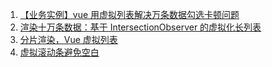 1. [【业务实例】vue 用虚拟列表解决万条数据勾选卡顿问题](https://segmentfault.com/a/1190000041842685)
2. [渲染十万条数据：基于 IntersectionObserver 的虚拟化长列表](https://segmentfault.com/a/1190000022956784?utm_source=sf-similar-article)
3. [分片渲染，Vue 虚拟列表](https://segmentfault.com/a/1190000040718725?utm_source=sf-similar-article)
4. [虚拟滚动条避免空白](https://juejin.cn/post/7085941958228574215)
